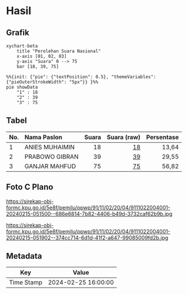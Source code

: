 # Hasil

## Grafik

```mermaid
xychart-beta
    title "Perolehan Suara Nasional"
    x-axis [01, 02, 03]
    y-axis "Suara" 0 --> 75
    bar [18, 39, 75]
```

```mermaid
%%{init: {"pie": {"textPosition": 0.5}, "themeVariables": {"pieOuterStrokeWidth": "5px"}} }%%
pie showData
    "1" : 18
    "2" : 39
    "3" : 75
```

## Tabel

| No. | Nama Paslon    | Suara | Suara (raw) | Persentase |
|:--- |:-------------- | -----:| -----------:| ----------:|
| 1   | ANIES MUHAIMIN | 18    | [18][p-1]   | 13,64      |
| 2   | PRABOWO GIBRAN | 39    | [39][p-2]   | 29,55      |
| 3   | GANJAR MAHFUD  | 75    | [75][p-3]   | 56,82      |


[p-1]: https://github.com/gigit-pemilu/pemilu-2024/blob/main/pilpres/hitung-suara/sub/91-papua/sub/11-keerom/sub/02-arso/sub/2004-ubiyau/sub/001-tps/sub/paslon-1.txt
[p-2]: https://github.com/gigit-pemilu/pemilu-2024/blob/main/pilpres/hitung-suara/sub/91-papua/sub/11-keerom/sub/02-arso/sub/2004-ubiyau/sub/001-tps/sub/paslon-2.txt
[p-3]: https://github.com/gigit-pemilu/pemilu-2024/blob/main/pilpres/hitung-suara/sub/91-papua/sub/11-keerom/sub/02-arso/sub/2004-ubiyau/sub/001-tps/sub/paslon-3.txt

## Foto C Plano

https://sirekap-obj-formc.kpu.go.id/5e8f/pemilu/ppwp/91/11/02/20/04/9111022004001-20240215-051500--686e6814-7b82-4406-b49d-3732caf62b9b.jpg

https://sirekap-obj-formc.kpu.go.id/5e8f/pemilu/ppwp/91/11/02/20/04/9111022004001-20240215-051902--374cc714-6d1d-41f2-a647-99085009fd2b.jpg


## Metadata

| Key        | Value               |
| ---------- | ------------------- |
| Time Stamp | 2024-02-25 16:00:00 |



